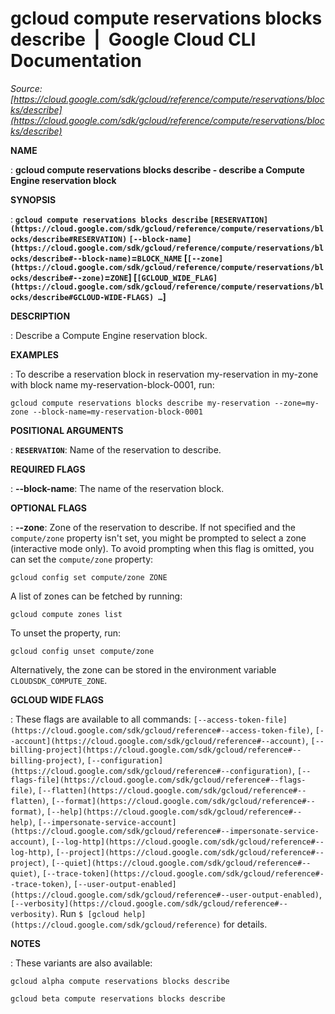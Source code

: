 # gcloud compute reservations blocks describe  |  Google Cloud CLI Documentation

*Source: [https://cloud.google.com/sdk/gcloud/reference/compute/reservations/blocks/describe](https://cloud.google.com/sdk/gcloud/reference/compute/reservations/blocks/describe)*

**NAME**

: **gcloud compute reservations blocks describe - describe a Compute Engine reservation block**

**SYNOPSIS**

: **`gcloud compute reservations blocks describe` `[RESERVATION](https://cloud.google.com/sdk/gcloud/reference/compute/reservations/blocks/describe#RESERVATION)` `[--block-name](https://cloud.google.com/sdk/gcloud/reference/compute/reservations/blocks/describe#--block-name)`=`BLOCK_NAME` [`[--zone](https://cloud.google.com/sdk/gcloud/reference/compute/reservations/blocks/describe#--zone)`=`ZONE`] [`[GCLOUD_WIDE_FLAG](https://cloud.google.com/sdk/gcloud/reference/compute/reservations/blocks/describe#GCLOUD-WIDE-FLAGS) …`]**

**DESCRIPTION**

: Describe a Compute Engine reservation block.

**EXAMPLES**

: To describe a reservation block in reservation my-reservation in my-zone with
block name my-reservation-block-0001, run:

```
gcloud compute reservations blocks describe my-reservation --zone=my-zone --block-name=my-reservation-block-0001
```

**POSITIONAL ARGUMENTS**

: **`RESERVATION`**:
Name of the reservation to describe.

**REQUIRED FLAGS**

: **--block-name**:
The name of the reservation block.

**OPTIONAL FLAGS**

: **--zone**:
Zone of the reservation to describe. If not specified and the
``compute/zone`` property isn't set, you might
be prompted to select a zone (interactive mode only).
To avoid prompting when this flag is omitted, you can set the
``compute/zone`` property:

```
gcloud config set compute/zone ZONE
```

A list of zones can be fetched by running:

```
gcloud compute zones list
```

To unset the property, run:

```
gcloud config unset compute/zone
```

Alternatively, the zone can be stored in the environment variable
``CLOUDSDK_COMPUTE_ZONE``.

**GCLOUD WIDE FLAGS**

: These flags are available to all commands: `[--access-token-file](https://cloud.google.com/sdk/gcloud/reference#--access-token-file)`,
`[--account](https://cloud.google.com/sdk/gcloud/reference#--account)`, `[--billing-project](https://cloud.google.com/sdk/gcloud/reference#--billing-project)`,
`[--configuration](https://cloud.google.com/sdk/gcloud/reference#--configuration)`,
`[--flags-file](https://cloud.google.com/sdk/gcloud/reference#--flags-file)`,
`[--flatten](https://cloud.google.com/sdk/gcloud/reference#--flatten)`, `[--format](https://cloud.google.com/sdk/gcloud/reference#--format)`, `[--help](https://cloud.google.com/sdk/gcloud/reference#--help)`, `[--impersonate-service-account](https://cloud.google.com/sdk/gcloud/reference#--impersonate-service-account)`,
`[--log-http](https://cloud.google.com/sdk/gcloud/reference#--log-http)`,
`[--project](https://cloud.google.com/sdk/gcloud/reference#--project)`, `[--quiet](https://cloud.google.com/sdk/gcloud/reference#--quiet)`, `[--trace-token](https://cloud.google.com/sdk/gcloud/reference#--trace-token)`, `[--user-output-enabled](https://cloud.google.com/sdk/gcloud/reference#--user-output-enabled)`,
`[--verbosity](https://cloud.google.com/sdk/gcloud/reference#--verbosity)`.
Run `$ [gcloud help](https://cloud.google.com/sdk/gcloud/reference)` for details.

**NOTES**

: These variants are also available:

```
gcloud alpha compute reservations blocks describe
```

```
gcloud beta compute reservations blocks describe
```
